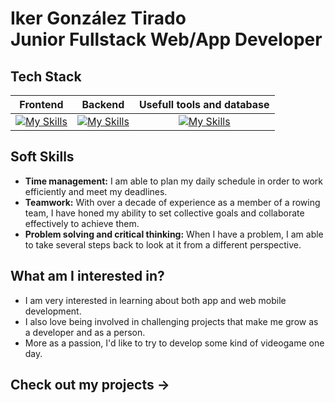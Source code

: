 <h1>Iker González Tirado<br>Junior Fullstack Web/App Developer</h1>

## Tech Stack
| **Frontend** | **Backend** | **Usefull tools and database** |
| :---: | :---: | :---: |
| [![My Skills](https://skillicons.dev/icons?i=html,css,tailwind,astro,bootstrap,js,react)](https://skillicons.dev) | [![My Skills](https://skillicons.dev/icons?i=nodejs,ts,express,laravel,php,dotnet,python)](https://skillicons.dev) | [![My Skills](https://skillicons.dev/icons?i=git,docker,vercel,mongo,postgres,mysql,azure,linux,figma,notion)](https://skillicons.dev) |

## Soft Skills
 - **Time management:** I am able to plan my daily schedule in order to work efficiently and meet my deadlines.
 - **Teamwork:** With over a decade of experience as a member of a rowing team, I have honed my ability to set collective goals and collaborate effectively to achieve them.
 - **Problem solving and critical thinking:** When I have a problem, I am able to take several steps back to look at it from a different perspective.

## What am I interested in?
 - I am very interested in learning about both app and web mobile development.
 - I also love being involved in challenging projects that make me grow as a developer and as a person.
 - More as a passion, I'd like to try to develop some kind of videogame one day.

## Check out my projects ->
